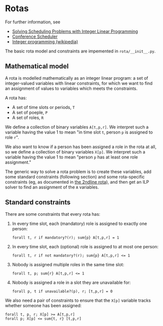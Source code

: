 Rotas
=====

For further information, see

- [Solving Scheduling Problems with Integer Linear Programming](https://memo.barrucadu.co.uk/scheduling-problems.html)
- [Conference Scheduler](https://conference-scheduler.readthedocs.io/en/latest/index.html)
- [Integer programming (wikipedia)](https://en.wikipedia.org/wiki/Integer_programming)

The basic rota model and constraints are impemented in
`rota/__init__.py`.


Mathematical model
------------------

A rota is modelled mathematically as an integer linear program: a set
of integer-valued variables with linear constraints, for which we want
to find an assignment of values to variables which meets the
constraints.

A rota has:

- A set of time slots or periods, `T`
- A set of poeple, `P`
- A set of roles, `R`

We define a collection of binary variables `A[t,p,r]`.  We interpret
such a variable having the value 1 to mean "in time slot `t`, person
`p` is assigned to role `r`".

We also want to know if a person has been assigned a role in the rota
at all, so we define a collection of binary variables `X[p]`. We
interpret such a variable having the value 1 to mean "person `p` has
at least one role assignment."

The generic way to solve a rota problem is to create these variables,
add some standard constraints (following section) and some
rota-specific constraints (eg, as documented in [the 2ndline
rota](govuk_2ndline.md#constraints)), and then get an ILP solver to
find an assignment of the `A` variables.



Standard constraints
--------------------

There are some constraints that every rota has:

1. In every time slot, each (mandatory) role is assigned to exactly one person:

    ```
    forall t, r if mandatory?(r); sum{p} A[t,p,r] = 1
    ```

2. In every time slot, each (optional) role is assigned to at most one person:

    ```
    forall t, r if not mandatory?(r); sum{p} A[t,p,r] <= 1
    ```

3. Nobody is assigned multiple roles in the same time slot:

    ```
    forall t, p; sum{r} A[t,p,r] <= 1
    ```

4. Nobody is assigned a role in a slot they are unavailable for:

    ```
    forall p, t if unavailable?(p), r; [t,p,r] = 0
    ```

We also need a pair of constraints to ensure that the `X[p]` variable
tracks whether someone has been assigned:

```
forall t, p, r; X[p] >= A[t,p,r]
forall p; X[p] <= sum{t, r} [t,p,r]
```
